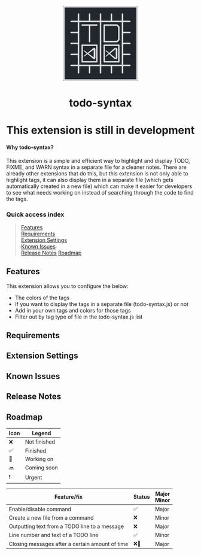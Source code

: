 <p align="center"><img src="images/TODO syntax.png" width="200"></p>
<h1 align="center">todo-syntax</h1>
<h1 align="center">This extension is still in development</h1>

#### Why todo-syntax?
This extension is a simple and efficient way to highlight and display TODO, FIXME, and WARN syntax in a separate file for a cleaner notes. There are already other extensions that do this, but this extension is not only able to highlight tags, it can also display them in a separate file (which gets automatically created in a new file) which can make it easier for developers to see what needs working on instead of searching through the code to find the tags.

### Quick access index
>[Features](#features)<br>
>[Requirements](#requirements)<br>
>[Extension Settings](#extension-settings)<br>
>[Known Issues](#known-issues)<br>
>[Release Notes](#release-notes)
>[Roadmap](#roadmap)

## Features
This extension allows you to configure the below:
* The colors of the tags
* If you want to display the tags in a separate file (todo-syntax.js) or not
* Add in your own tags and colors for those tags
* Filter out by tag type of file in the todo-syntax.js list

## Requirements

## Extension Settings

## Known Issues

## Release Notes

## Roadmap
|Icon| Legend |
|----| ------------|
|❌ | Not finished|
|✅ | Finished    |
|🦺 | Working on  |
|🔜 | Coming soon |
|❗ | Urgent      |

|Feature/fix|Status|Major<br>Minor|
|-------|------|------|
|Enable/disable command|✅|Major|
|Create a new file from a command|❌|Minor|
|Outputting text from a TODO line to a message|❌|Major|
|Line number and text of a TODO line|✅|Minor|
|Closing messages after a certain amount of time|❌🦺|Major|